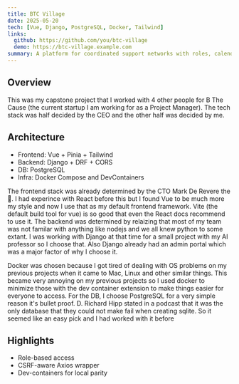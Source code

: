 ```yaml
---
title: BTC Village
date: 2025-05-20
tech: [Vue, Django, PostgreSQL, Docker, Tailwind]
links:
  github: https://github.com/you/btc-village
  demo: https://btc-village.example.com
summary: A platform for coordinated support networks with roles, calendar, and notifications.
---
```


## Overview
This was my capstone project that I worked with 4 other people for B The Cause (the current startup I am working for as a Project Manager). The tech stack was half decided by the CEO and the other half was decided by me. 

## Architecture
- Frontend: Vue + Pinia + Tailwind
- Backend: Django + DRF + CORS
- DB: PostgreSQL
- Infra: Docker Compose and DevContainers

The frontend stack was already determined by the CTO Mark De Revere the 🐐. I had experince with React before this but I found Vue to be much more my style and now I use that as my default frontend framework. Vite (the default build tool for vue) is so good that even the React docs recommend to use it. The backend was determined by relaizing that most of my team was not familar with anything like nodejs and we all knew python to some extant. I was working with Django at that time for a small project with my AI professor so I choose that. Also Django already had an admin portal which was a major factor of why I choose it. 

Docker was chosen because I got tired of dealing with OS problems on my previous projects when it came to Mac, Linux and other similar things. This became very annoying on my previous projects so I used docker to minimize those with the dev container extension to make things easier for everyone to access. For the DB, I choose PostgreSQL for a very simple reason it's bullet proof. D. Richard Hipp stated in a podcast that it was the only database that they could not make fail when creating sqlite. So it seemed like an easy pick and I had worked with it before

## Highlights
- Role-based access
- CSRF-aware Axios wrapper
- Dev-containers for local parity

